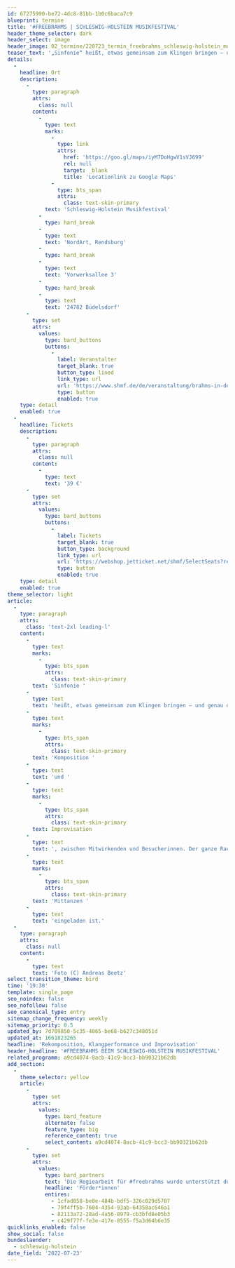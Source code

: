 ```yaml
---
id: 67275990-be72-4dc8-81bb-1b0c6baca7c9
blueprint: termine
title: '#FREEBRAHMS | SCHLESWIG-HOLSTEIN MUSIKFESTIVAL'
header_theme_selector: dark
header_select: image
header_image: 02_termine/220723_termin_freebrahms_schleswig-holstein_musikfestival_(c)_andreas-beetz_190505.jpg
teaser_text: '„Sinfonie“ heißt, etwas gemeinsam zum Klingen bringen – und genau das tun die 30 jungen, genreübergreifenden Musiker*innen des Stegreif Orchesters in #freebrahms mit Brahms‘ Dritter.'
details:
  -
    headline: Ort
    description:
      -
        type: paragraph
        attrs:
          class: null
        content:
          -
            type: text
            marks:
              -
                type: link
                attrs:
                  href: 'https://goo.gl/maps/iyM7DoHgwV1sVJ699'
                  rel: null
                  target: _blank
                  title: 'Locationlink zu Google Maps'
              -
                type: bts_span
                attrs:
                  class: text-skin-primary
            text: 'Schleswig-Holstein Musikfestival'
          -
            type: hard_break
          -
            type: text
            text: 'NordArt, Rendsburg'
          -
            type: hard_break
          -
            type: text
            text: 'Vorwerksallee 3'
          -
            type: hard_break
          -
            type: text
            text: '24782 Büdelsdorf'
      -
        type: set
        attrs:
          values:
            type: bard_buttons
            buttons:
              -
                label: Veranstalter
                target_blank: true
                button_type: lined
                link_type: url
                url: 'https://www.shmf.de/de/veranstaltung/brahms-in-der-nordart-1429'
                type: button
                enabled: true
    type: detail
    enabled: true
  -
    headline: Tickets
    description:
      -
        type: paragraph
        attrs:
          class: null
        content:
          -
            type: text
            text: '39 €'
      -
        type: set
        attrs:
          values:
            type: bard_buttons
            buttons:
              -
                label: Tickets
                target_blank: true
                button_type: background
                link_type: url
                url: 'https://webshop.jetticket.net/shmf/SelectSeats?ret=2&eventid=2367&e=2367'
                type: button
                enabled: true
    type: detail
    enabled: true
theme_selector: light
article:
  -
    type: paragraph
    attrs:
      class: 'text-2xl leading-l'
    content:
      -
        type: text
        marks:
          -
            type: bts_span
            attrs:
              class: text-skin-primary
        text: 'Sinfonie '
      -
        type: text
        text: 'heißt, etwas gemeinsam zum Klingen bringen – und genau das tun die 30 jungen, genreübergreifenden Musiker*innen des Stegreif Orchesters in #freebrahms mit Brahms‘ Dritter. Ausgangspunkt ist die eigene Stimme – metaphorisch und wörtlich, denn #freebrahms beginnt und endet mit Gesang. In vier 15-minütigen Sätzen, deren Klänge von Rock- und Balkanmusik, meditativen Flächen und Balladen bis hin zu Salsa-Rhythmen reichen, wird die Sinfonie unter Hinzunahme von E-Gitarre, Drumset und Saxofon entfesselt. Im Jetzt, bewegt, auswendig und ohne Dirigent entsteht eine Performance, die Grenzen sprengt zwischen '
      -
        type: text
        marks:
          -
            type: bts_span
            attrs:
              class: text-skin-primary
        text: 'Komposition '
      -
        type: text
        text: 'und '
      -
        type: text
        marks:
          -
            type: bts_span
            attrs:
              class: text-skin-primary
        text: Improvisation
      -
        type: text
        text: ', zwischen Mitwirkenden und Besucherinnen. Der ganze Raum wird zur Bühne, auf der sich auch das Publikum frei bewegen, von der Musik treiben lassen kann und zum '
      -
        type: text
        marks:
          -
            type: bts_span
            attrs:
              class: text-skin-primary
        text: 'Mittanzen '
      -
        type: text
        text: 'eingeladen ist.'
  -
    type: paragraph
    attrs:
      class: null
    content:
      -
        type: text
        text: 'Foto (C) Andreas Beetz'
select_transition_theme: bird
time: '19:30'
template: single_page
seo_noindex: false
seo_nofollow: false
seo_canonical_type: entry
sitemap_change_frequency: weekly
sitemap_priority: 0.5
updated_by: 7d709850-5c35-4065-be68-b627c348051d
updated_at: 1661823265
headline: 'Rekomposition, Klangperformance und Improvisation'
header_headline: '#FREEBRAHMS BEIM SCHLESWIG-HOLSTEIN MUSIKFESTIVAL'
related_programm: a9cd4074-8acb-41c9-bcc3-bb90321b62db
add_section:
  -
    theme_selector: yellow
    article:
      -
        type: set
        attrs:
          values:
            type: bard_feature
            alternate: false
            feature_type: big
            reference_content: true
            select_content: a9cd4074-8acb-41c9-bcc3-bb90321b62db
      -
        type: set
        attrs:
          values:
            type: bard_partners
            text: 'Die Regiearbeit für #freebrahms wurde unterstützt durch das Ministère de la Culture Luxembourg. Das Stegreif Orchester ist Künstler des Fellowship-Programms #bebeethoven, einem Projekt von PODIUM Esslingen anlässlich des Beethoven Jubiläums 2020, gefördert von der Kulturstiftung des Bundes. Dieses Konzert wird gefördert durch die ZEIT-Stiftung Ebelin und Gerd Bucerius, Hamburg.'
            headline: 'Förder*innen'
            entires:
              - 1cfad058-be0e-484b-bdf5-326c029d5707
              - 79f4ff5b-7604-4354-93ab-64358ac646a1
              - 82113a72-28ad-4a56-8979-cb3bfd8e05b3
              - c429f77f-fe3e-417e-8555-f5a3d64b6e35
quicklinks_enabled: false
show_social: false
bundeslaender:
  - schleswig-holstein
date_field: '2022-07-23'
---
```

